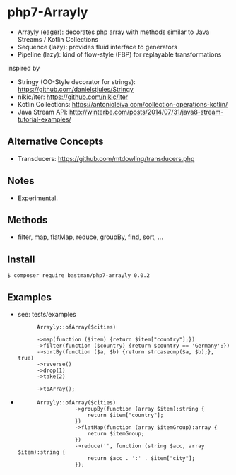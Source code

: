# php7-Arrayly
- Arrayly (eager): decorates php array with methods similar to Java Streams / Kotlin Collections
- Sequence (lazy): provides fluid interface to generators
- Pipeline (lazy): kind of flow-style (FBP) for replayable transformations


inspired by 
- Stringy (OO-Style decorator for strings): https://github.com/danielstjules/Stringy
- nikic/iter: https://github.com/nikic/iter
- Kotlin Collections: https://antonioleiva.com/collection-operations-kotlin/
- Java Stream API: http://winterbe.com/posts/2014/07/31/java8-stream-tutorial-examples/

## Alternative Concepts
- Transducers: https://github.com/mtdowling/transducers.php

## Notes
- Experimental.

## Methods
 - filter, map, flatMap, reduce, groupBy, find, sort, ...
 
## Install
    $ composer require bastman/php7-arrayly 0.0.2

## Examples
- see: tests/examples

            Arrayly::ofArray($cities)
            
            ->map(function ($item) {return $item["country"];})
            ->filter(function ($country) {return $country == 'Germany';})
            ->sortBy(function ($a, $b) {return strcasecmp($a, $b);}, true)
            ->reverse()
            ->drop(1)
            ->take(2)
            
            ->toArray();
-             
            Arrayly::ofArray($cities)
                        ->groupBy(function (array $item):string {
                            return $item["country"];
                        })
                        ->flatMap(function (array $itemGroup):array {
                            return $itemGroup;
                        })
                        ->reduce('', function (string $acc, array $item):string {
                            return $acc . ':' . $item["city"];
                        });
            
  